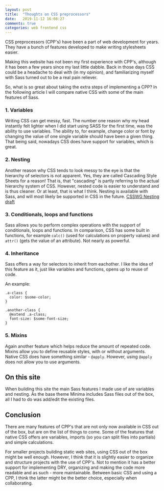 ```yaml
---
layout: post
title:  "Thoughts on CSS preprocessors"
date:   2019-11-12 16:08:27
comments: true
categories: web frontend css
---
```


CSS preprocessors (CPP's) have been a part of web development for years. They have a bunch of features developed to make writing stylesheets easier.

<!--more-->

Making this website has not been my first experience with CPP's, although it has been a few years since my last little dabble. Back in those days CSS could be a headache to deal with (in my opinion), and familiarizing myself with Sass turned out to be a real pain reliever. 

So, what is so great about taking the extra steps of implementing a CPP? In the following article I will compare native CSS with some of the main features of Sass.

### 1. Variables
Writing CSS can get messy, fast. The number one reason why my head instantly felt lighter when I did start using SASS for the first time, was the ability to use variables. The ability to, for example, change color or font by changing the value of one single variable should have been a given thing. That being said, nowadays CSS does have support for variables, which is great.

### 2. Nesting
Another reason why CSS tends to look messy to the eye is that the hierarchy of selectors is not apparent. Yes, they are called Cascading Style Sheets for a reason! That is, that "cascading" is partly referring to the actual hierarchy system of CSS. However, nested code is easier to understand and is thus cleaner. Or at least, that is what I think. Nesting is available with Sass, and will most likely be supported in CSS in the future. [CSSWG Nesting draft](https://drafts.csswg.org/css-nesting/)

### 3. Conditionals, loops and functions
Sass allows you to perform complex operations with the support of conditionals, loops and functions. In comparison, CSS has some built in functions, for example ```calc()``` (used for calculations on property values) and ```attr()``` (gets the value of an attribute). Not nearly as powerful.


### 4. Inheritance
Sass offers a way for selectors to inherit from eachother. I like the idea of this feature as it, just like variables and functions, opens up to reuse of code.

An example:

```
.a-class {
  color: $some-color;
}

.another-class {
  @extend .a-class;
  font-size: $some-font-size;
}
```
### 5. Mixins
Again another feature which helps reduce the amount of repeated code. Mixins allow you to define reusable styles, with or without arguments. Native CSS does have something similar -  ```@apply```. However, using ```@apply``` does not allow you to use arguments.

## On this site
When building this site the main Sass features I made use of are variables and nesting. As the base theme Minima includes Sass files out of the box, all I had to do was add/edit the existing files. 

## Conclusion
There are many features of CPP's that are not only now available in CSS out of the box, but are on the list of things to come. Some of the features that native CSS offers are variables, imports (so you can split files into partials) and simple calculations.

For smaller projects building static web sites, using CSS out of the box might be well enough. However, I think that it is slightly easier to organize and structure projects with the use of CPP's. Not to mention it has a better support for implementing DRY, organizing and making the code more readable and as such - more maintainable. Between basic CSS and using a CPP, I think the latter might be the better choice, especially when collaborating.
